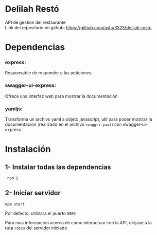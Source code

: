 # Delilah Restó

API de gestion del restaurante <br>
Link del repositorio en github: https://github.com/ushu3323/delilah-resto

# Dependencias
### express:
 Responsable de responder a las peticiones
### swagger-ui-express:
 Ofrece una interfaz web para mostrar la documentación
### yamljs:
 Transforma un archivo yaml a objeto javascript, util para poder mostrar la documentacion (realizado en el archivo `swagger.yaml`) con swagger-ui-express

# Instalación

## 1- Instalar todas las dependencias
```
 npm i
```

## 2- Iniciar servidor
```
npm start
```

Por defecto, utilizara el puerto `5000`

Para mas informacion acerca de como interactuar con la API, dirijase a la ruta `/docs` del servidor iniciado